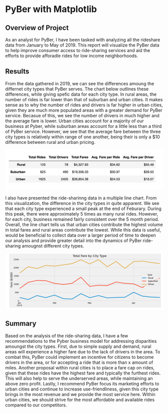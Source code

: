# PyBer with Matplotlib

## Overview of Project 
As an analyst for PyBer, I have been tasked with analyzing all the rideshare data from January to May of 2019. This report will visualize the PyBer data to help improve consumer access to ride-sharing services and aid the efforts to provide afforadle rides for low income neighborhoods. 

## Results 
From the data gathered in 2019, we can see the differences amoung the differnet city types that PyBer serves. The chart below outlines these differences, while giving spefic data for each city type. In rural areas, the number of rides is far lower than that of suburban and urban cities. It makes sense as to why the number of rides and drivers is far higher in urban cities, given they are much more populated areas with a greater demand for PyBer service. Becasue of this, we see the number of drivers in much higher and the average fare is lower. Urban cities account for a majority of our business at Pyber, while suburban areas account for a little less than a third of PyBer service. However, we see that the average fare between the three city types is relatively within range of one another, being their is only a $10 difference between rural and urban pricing. 

![](resources/summarydf.png)

I also have presented the ride-sharinng data in a multiple line chart. From this visualization, the difference in the city types in quite apparent. We see that each city type experienced a small peak at the end of Feburary. During this peak, there were approximately 5 times as many rural rides. However, for each city, business remained fairly consistent over the 5 month period. Overall, the line chart tells us that urban cities contribute the highest volume in total fares and rural areas contribute the lowest. 
While this data is useful, would be beneficial to collect data over a larger period of time to deepen our analysis and provide greater detail into the dynamics of PyBer ride-sharing amougnst different city types. 

![](resources/linechart.png)

## Summary 
Based on the analysis of the ride-sharing data, I have a few recommendations to the Pyber business model for addressing disparities amoungst the city types. First, due to simple supply and demand, rural areas will experience a higher fare due to the lack of drivers in the area. To combat this, PyBer could implement an incentive for citizens to become drivers in the area, or for accepting a ride that is more than x amount of miles. Another proposal within rural cities is to place a fare cap on rides, given that these rides have the highest fare and typically the furthest rides. This will also help to serve the underserved areas, while maintaining an above zero profit. Lastly, I recommend PyBer focus its marketing efforts to urban cities and continue to increase use-friendliness, given this city type brings in the most revenue and we provide the most service here. Within urban cities, we should strive for the most affordable and available rides compared to our competitors. 
